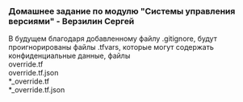 ### Домашнее задание по модулю "Системы управления версиями" - Верзилин Сергей

В будущем благодаря добавленному файлу .gitignore, будут проигнорированы файлы .tfvars, которые могут содержать конфиденциальные данные,
файлы  
 override.tf  
override.tf.json   
*_override.tf  
*_override.tf.json   


